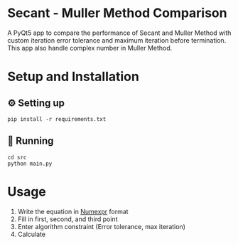 # Secant - Muller Method Comparison
A PyQt5 app to compare the performance of Secant and Muller Method with custom iteration error tolerance and maximum iteration before termination. This app also handle complex number in Muller Method.

# Setup and Installation

## ⚙️ Setting up
```
pip install -r requirements.txt
```

## 🏃 Running
```
cd src
python main.py
```

# Usage
1. Write the equation in [Numexpr](https://github.com/pydata/numexpr) format
2. Fill in first, second, and third point
3. Enter algorithm constraint (Error tolerance, max iteration)
4. Calculate
